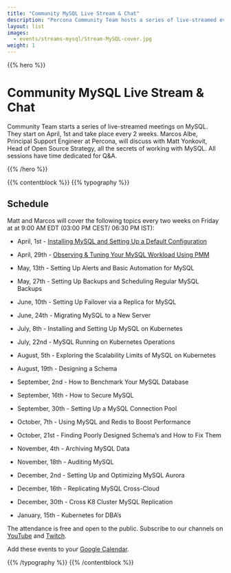 ```yaml
---
title: "Community MySQL Live Stream & Chat"
description: "Percona Community Team hosts a series of live-streamed event on MySQL. You will find out all the secrets of work with that open source database together with the Principal Support Engineer Marcos Albe. The meetings are bi-weekly and start in April. Join us on the sessions and ask your questions to the expert!"
layout: list
images:
  - events/streams-mysql/Stream-MySQL-cover.jpg
weight: 1
---
```


{{% hero %}}

# Community MySQL Live Stream & Chat

Community Team starts a series of live-streamed meetings on MySQL. They start on April, 1st and take place every 2 weeks. Marcos Albe, Principal Support Engineer at Percona, will discuss with Matt Yonkovit, Head of Open Source Strategy, all the secrets of working with MySQL. All sessions have time dedicated for Q&A.

{{% /hero %}}

{{% contentblock %}}
{{% typography %}}

## Schedule

Matt and Marcos will cover the following topics every two weeks on Friday at at 9:00 AM EDT (03:00 PM CEST/ 06:30 PM IST): 

* April, 1st -  [Installing MySQL and Setting Up a Default Configuration](/events/streams-mysql/2022-04-01-install-mysql-setting-up-configuration/)

* April, 29th - [Observing & Tuning Your MySQL Workload Using PMM](/events/streams-mysql/2022-04-15-observing-tuning-your-mysql-workload-using-pmm/)

* May, 13th -  Setting Up Alerts and Basic Automation for MySQL

* May, 27th - Setting Up Backups and Scheduling Regular MySQL Backups

* June, 10th - Setting Up Failover via a Replica for MySQL

* June, 24th - Migrating MySQL to a New Server

* July, 8th - Installing and Setting Up MySQL on Kubernetes

* July, 22nd - MySQL Running on Kubernetes Operations

* August, 5th -  Exploring the Scalability Limits of MySQL on Kubernetes

* August, 19th - Designing a Schema

* September, 2nd - How to Benchmark Your MySQL Database 

* September, 16th - How to Secure MySQL

* September, 30th - Setting Up a MySQL Connection Pool

* October, 7th - Using MySQL and Redis to Boost Performance 

* October, 21st - Finding Poorly Designed Schema’s and How to Fix Them

* November, 4th - Archiving MySQL Data

* November, 18th - Auditing MySQL 

* December, 2nd - Setting Up and Optimizing MySQL Aurora 

* December, 16th - Replicating MySQL Cross-Cloud

* December, 30th - Cross K8 Cluster MySQL Replication 

* January, 15th - Kubernetes for DBA’s

The attendance is free and open to the public. Subscribe to our channels on [YouTube](https://www.youtube.com/channel/UCLJ0Ok4HeUBrRYF4irturVA) and [Twitch](https://www.twitch.tv/perconacommunity).

Add these events to your [Google Calendar](https://calendar.google.com/event?action=TEMPLATE&tmeid=NWJoaGU5dTM2ZmpqZ3Y1bTR0anBrOGRxN3RfMjAyMjA0MDFUMTMwMDAwWiBmcmVkZWwubWFtaW5kcmFAcGVyY29uYS5jb20&tmsrc=fredel.mamindra%40percona.com&scp=ALL).

{{% /typography %}}
{{% /contentblock %}}